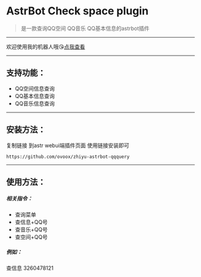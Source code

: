 # AstrBot Check space plugin

> 是一款查询QQ空间 QQ音乐 QQ基本信息的astrbot插件

---

欢迎使用我的机器人哦😘[点我查看](https://qun.qq.Com/qunpro/robot/qunshare?biz_type=1&robot_uin=3889263267)

---


## 支持功能：

- QQ空间信息查询
- QQ基本信息查询
- QQ音乐信息查询

---

## 安装方法：

复制链接 到astr webui端插件页面 使用链接安装即可

```
https://github.com/ovoox/zhiyu-astrbot-qqquery
```

---

## 使用方法：

##### 相关指令：

* 查询菜单
* 查信息+QQ号
* 查音乐+QQ号
* 查空间+QQ号

##### 例如：

查信息 3260478121

